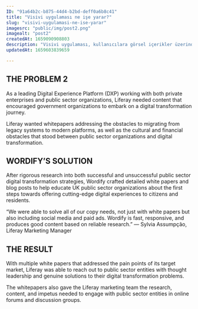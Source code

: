 ```yaml
---
ID: "91a64b2c-b875-44d4-b2bd-deff0a6b8c41"
title: "Visivi uygulaması ne işe yarar?"
slug: "visivi-uygulamasi-ne-ise-yarar"
imagesrc: "public/img/post2.png"
imagealt: "post2"
createdAt: 1659090908803
description: "Visivi uygulaması, kullanıcılara görsel içerikler üzerinde etkileşimli notlar ve işaretlemeler yapma imkanı sunar. Bu uygulama, eğitimden işbirliğine kadar çeşitli alanlarda kullanılabilir. Öğrenciler için ders notları almak veya işbirliği gerektiren projelerde ekip üyeleri arasında fikir alışverişi yapmak için oldukça kullanışlıdır."
updatedAt: 1659603839659

---
```

## THE PROBLEM 2
As a leading Digital Experience Platform (DXP) working with both private enterprises and public sector organizations, Liferay needed content that encouraged government organizations to embark on a digital transformation journey.

Liferay wanted whitepapers addressing the obstacles to migrating from legacy systems to modern platforms, as well as the cultural and financial obstacles that stood between public sector organizations and digital transformation.

## WORDIFY’S SOLUTION
After rigorous research into both successful and unsuccessful public sector digital transformation strategies, Wordify crafted detailed white papers and blog posts to help educate UK public sector organizations about the first steps towards offering cutting-edge digital experiences to citizens and residents.

“We were able to solve all of our copy needs, not just with white papers but also including social media and paid ads. Wordify is fast, responsive, and produces good content based on reliable research.” — Sylvia Assumpção, Liferay Marketing Manager

## THE RESULT
With multiple white papers that addressed the pain points of its target market, Liferay was able to reach out to public sector entities with thought leadership and genuine solutions to their digital transformation problems.

The whitepapers also gave the Liferay marketing team the research, content, and impetus needed to engage with public sector entities in online forums and discussion groups.